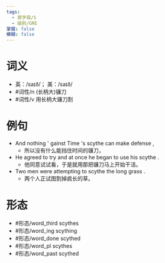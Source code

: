 ```yaml
---
tags:
  - 首字母/S
  - 级别/GRE
掌握: false
模糊: false
---
```

# 词义
- 英：/saɪð/； 美：/saɪð/
- #词性/n  (长柄大)镰刀
- #词性/v  用长柄大镰刀割
# 例句
- And nothing ' gainst Time 's scythe can make defense ,
	- 所以没有什么能挡住时间的镰刀，
- He agreed to try and at once he began to use his scythe .
	- 他同意试试看，于是就用那把镰刀马上开始干活。
- Two men were attempting to scythe the long grass .
	- 两个人正试图割掉疯长的草。
# 形态
- #形态/word_third scythes
- #形态/word_ing scything
- #形态/word_done scythed
- #形态/word_pl scythes
- #形态/word_past scythed
